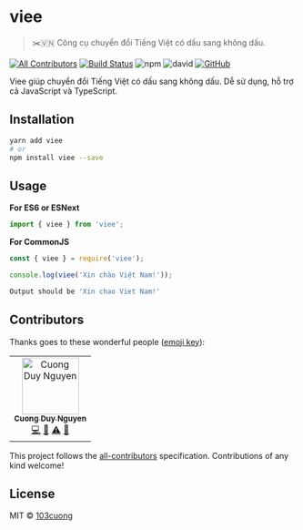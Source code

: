 # viee

> ✂️🇻🇳 Công cụ chuyển đổi Tiếng Việt có dấu sang không dấu.

[![All Contributors](https://img.shields.io/badge/all_contributors-1-orange.svg)](#contributors)
[![Build Status](https://travis-ci.com/103cuong/viee.svg?branch=master)](https://travis-ci.com/103cuong/viee)
![npm](https://img.shields.io/npm/v/viee.svg)
![david](https://img.shields.io/david/103cuong/viee.svg)
[![GitHub](https://img.shields.io/github/license/103cuong/viee.svg)](https://github.com/103cuong/viee/blob/master/LICENSE)

Viee giúp chuyển đổi Tiếng Việt có dấu sang không dấu. Dễ sử dụng, hỗ trợ cả JavaScript và TypeScript.

## Installation

```sh
yarn add viee
# or
npm install viee --save
```

## Usage

**For ES6 or ESNext**
```javascript
import { viee } from 'viee';
```

**For CommonJS**
```javascript
const { viee } = require('viee');
```

```javascript
console.log(viee('Xin chào Việt Nam!'));
```

```sh
Output should be 'Xin chao Viet Nam!'
```

## Contributors

Thanks goes to these wonderful people ([emoji key](https://allcontributors.org/docs/en/emoji-key)):

<!-- ALL-CONTRIBUTORS-LIST:START - Do not remove or modify this section -->
<!-- prettier-ignore -->
<table><tr><td align="center"><a href="http://103cuong.me"><img src="https://avatars0.githubusercontent.com/u/34389409?v=4" width="100px;" alt="Cuong Duy Nguyen"/><br /><sub><b>Cuong Duy Nguyen</b></sub></a><br /><a href="https://github.com/103cuong/viee/commits?author=103cuong" title="Code">💻</a> <a href="https://github.com/103cuong/viee/commits?author=103cuong" title="Documentation">📖</a> <a href="https://github.com/103cuong/viee/commits?author=103cuong" title="Tests">⚠️</a> <a href="#review-103cuong" title="Reviewed Pull Requests">👀</a></td></tr></table>

<!-- ALL-CONTRIBUTORS-LIST:END -->

This project follows the [all-contributors](https://github.com/all-contributors/all-contributors) specification. Contributions of any kind welcome!

## License

MIT © [103cuong](https://github.com/103cuong)
